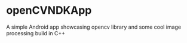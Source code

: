 # openCVNDKApp
A simple Android app showcasing opencv library and some cool image processing build in C++
